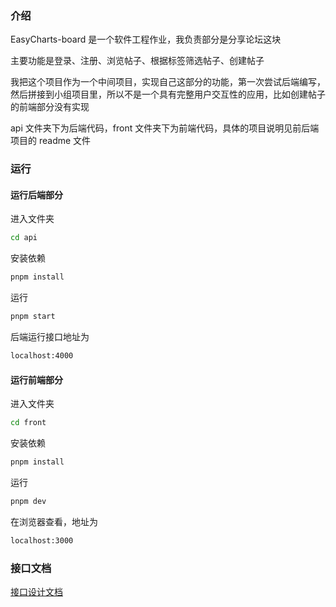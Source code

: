 ### 介绍
EasyCharts-board 是一个软件工程作业，我负责部分是分享论坛这块

主要功能是登录、注册、浏览帖子、根据标签筛选帖子、创建帖子

我把这个项目作为一个中间项目，实现自己这部分的功能，第一次尝试后端编写，然后拼接到小组项目里，所以不是一个具有完整用户交互性的应用，比如创建帖子的前端部分没有实现

api 文件夹下为后端代码，front 文件夹下为前端代码，具体的项目说明见前后端项目的 readme 文件

### 运行

#### 运行后端部分

进入文件夹
```bash
cd api
```

安装依赖
```bash
pnpm install
```

运行
```bash
pnpm start
```

后端运行接口地址为
```bash
localhost:4000
```

#### 运行前端部分

进入文件夹
```bash
cd front
```

安装依赖
```bash
pnpm install
```

运行
```bash
pnpm dev
```

在浏览器查看，地址为
```bash
localhost:3000
```

### 接口文档

[接口设计文档](https://www.apifox.cn/apidoc/shared-d8c1daa3-e587-4ad0-8429-cf8619d27e99)